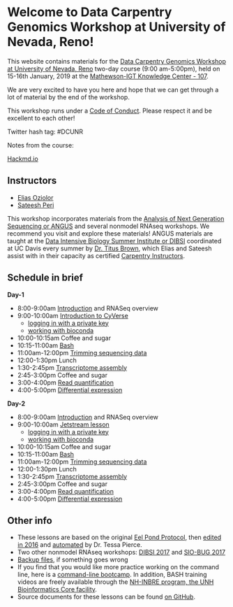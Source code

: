 Welcome to Data Carpentry Genomics Workshop at University of Nevada, Reno!
===

This website contains materials for the [Data Carpentry Genomics Workshop at University of Nevada, Reno](https://sateeshperi.github.io/2019-01-15-reno/) two-day course (9:00 am-5:00pm), held on 15-16th January, 2019 at the [Mathewson-IGT Knowledge Center - 107](https://library.unr.edu/).

We are very excited to have you here and hope that we can get through a lot of material by the end of the workshop.

This workshop runs under a [Code of Conduct](code_of_conduct.html). Please respect it and be excellent to each other!

Twitter hash tag: #DCUNR 

Notes from the course: 

[Hackmd.io]()

## Instructors

* [Elias Oziolor](https://oziolor.wordpress.com/)
* [Sateesh Peri](https://sateeshperi.github.io/)

This workshop incorporates materials from the [Analysis of Next Generation Sequencing or ANGUS](https://angus.readthedocs.io/en/2018/) and several nonmodel RNAseq workshops. We recommend you visit and explore these materials! ANGUS materials are taught at the [Data Intensive Biology Summer Institute or DIBSI](http://ivory.idyll.org/dibsi/) coordinated at UC Davis every summer by [Dr. Titus Brown](http://ivory.idyll.org/lab), which Elias and Sateesh assist with in their capacity as certified [Carpentry Instructors](https://software-carpentry.org/blog/2017/09/merger.html).

## Schedule in brief

**Day-1**

* 8:00-9:00am [Introduction](https://setac-omics.readthedocs.io/en/latest/intro.html) and RNASeq overview
* 9:00-10:00am [Introduction to CyVerse](https://setac-omics.readthedocs.io/en/latest/jetstream/boot.html)
  * [logging in with a private key](https://setac-omics.readthedocs.io/en/latest/jetstream/login.html)
  * [working with bioconda](https://setac-omics.readthedocs.io/en/latest/jetstream-bioconda-config.html)
* 10:00-10:15am Coffee and sugar
* 10:15-11:00am [Bash](https://setac-omics.readthedocs.io/en/latest/bash_lesson.html)
* 11:00am-12:00pm [Trimming sequencing data](https://setac-omics.readthedocs.io/en/latest/quality-trimming.html)
* 12:00-1:30pm Lunch
* 1:30-2:45pm [Transcriptome assembly](https://setac-omics.readthedocs.io/en/latest/transcriptome-assembly.html)
* 2:45-3:00pm Coffee and sugar
* 3:00-4:00pm [Read quantification](https://setac-omics.readthedocs.io/en/latest/rnaseq-quant.html)
* 4:00-5:00pm [Differential expression](https://setac-omics.readthedocs.io/en/latest/DE.html)

**Day-2**

* 8:00-9:00am [Introduction](https://setac-omics.readthedocs.io/en/latest/intro.html) and RNASeq overview
* 9:00-10:00am [Jetstream lesson](https://setac-omics.readthedocs.io/en/latest/jetstream/boot.html)
  * [logging in with a private key](https://setac-omics.readthedocs.io/en/latest/jetstream/login.html)
  * [working with bioconda](https://setac-omics.readthedocs.io/en/latest/jetstream-bioconda-config.html)
* 10:00-10:15am Coffee and sugar
* 10:15-11:00am [Bash](https://setac-omics.readthedocs.io/en/latest/bash_lesson.html)
* 11:00am-12:00pm [Trimming sequencing data](https://setac-omics.readthedocs.io/en/latest/quality-trimming.html)
* 12:00-1:30pm Lunch
* 1:30-2:45pm [Transcriptome assembly](https://setac-omics.readthedocs.io/en/latest/transcriptome-assembly.html)
* 2:45-3:00pm Coffee and sugar
* 3:00-4:00pm [Read quantification](https://setac-omics.readthedocs.io/en/latest/rnaseq-quant.html)
* 4:00-5:00pm [Differential expression](https://setac-omics.readthedocs.io/en/latest/DE.html)

## Other info

* These lessons are based on the original [Eel Pond Protocol](https://khmer-protocols.readthedocs.io/en/ctb/mrnaseq/index.html), then [edited in 2016](https://eel-pond.readthedocs.io/en/latest/) and [automated](https://github.com/dib-lab/eelpond) by Dr. Tessa Pierce.
* Two other nonmodel RNAseq workshops: [DIBSI 2017](https://dibsi-rnaseq.readthedocs.io/en/latest/) and [SIO-BUG 2017](https://rnaseq-workshop-2017.readthedocs.io/en/latest/index.html)
* [Backup files](backup.html), if something goes wrong
* If you find that you would like more practice working on the command line, here is a [command-line bootcamp](http://rik.smith-unna.com/command_line_bootcamp/?id=yk822u2rpo). In addition, BASH training videos are freely available through the [NH-INBRE program, the UNH Bioinformatics Core facility](http://nhinbre.org/bioinformatics-modules/).
* Source documents for these lessons can be found [on GitHub](https://github.com/WhiteheadLab/2018-setacna-rnaseq/).
